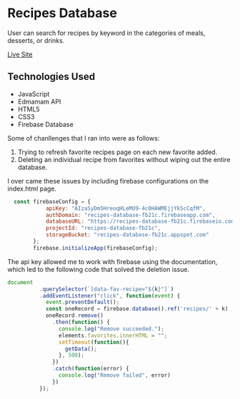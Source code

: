 # Recipes Database

User can search for recipes by keyword in the categories of meals, desserts, or drinks.  

[Live Site](https://benhsieh-dev.github.io/recipes-database/)

## Technologies Used

* JavaScript
* Edmamam API
* HTML5
* CSS3
* Firebase Database

Some of chanllenges that I ran into were as follows: 
 1. Trying to refresh favorite recipes page on each new favorite added. 
 2. Deleting an individual recipe from favorites without wiping out the entire database. 

I over came these issues by including firebase configurations on the index.html page. 

```javascript
  const firebaseConfig = {
            apiKey: "AIzaSyDm5HreoqHLeMO9-4c0HAWMEjjYkScCqfM",
            authDomain: "recipes-database-fb21c.firebaseapp.com",
            databaseURL: "https://recipes-database-fb21c.firebaseio.com/",
            projectId: "recipes-database-fb21c",
            storageBucket: "recipes-database-fb21c.appspot.com"
        };
        firebase.initializeApp(firebaseConfig);
```
The api key allowed me to work with firebase using the documentation, which led to the following code that solved the deletion issue. 

```javascript
document
          .querySelector(`[data-fav-recipe="${k}"]`)
          .addEventListener("click", function(event) {
            event.preventDefault();
            const oneRecord = firebase.database().ref('recipes/' + k)
            oneRecord.remove()
              .then(function() {
                console.log("Remove succeeded.");
                elements.favorites.innerHTML = "";
                setTimeout(function(){
                  getData();
                }, 500);
              })
              .catch(function(error) {
                console.log("Remove failed", error)
              })
          });
```
    


